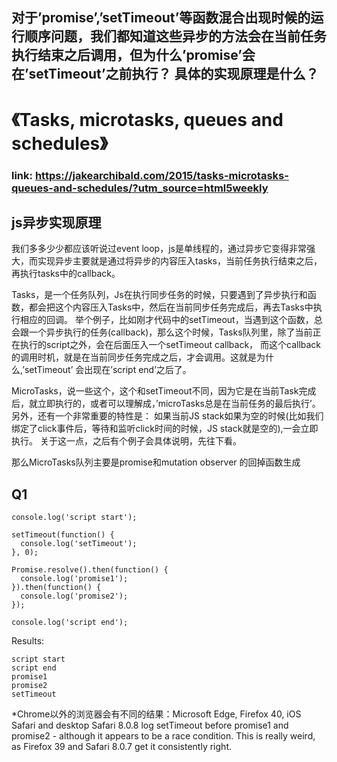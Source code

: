 ## 对于’promise’,’setTimeout’等函数混合出现时候的运行顺序问题，我们都知道这些异步的方法会在当前任务执行结束之后调用，但为什么’promise’会在’setTimeout’之前执行？ 具体的实现原理是什么？

# 《Tasks, microtasks, queues and schedules》

### link: https://jakearchibald.com/2015/tasks-microtasks-queues-and-schedules/?utm_source=html5weekly

## js异步实现原理

我们多多少少都应该听说过event loop，js是单线程的，通过异步它变得非常强大，而实现异步主要就是通过将异步的内容压入tasks，当前任务执行结束之后，再执行tasks中的callback。

Tasks，是一个任务队列，Js在执行同步任务的时候，只要遇到了异步执行和函数，都会把这个内容压入Tasks中，然后在当前同步任务完成后，再去Tasks中执行相应的回调。 举个例子，比如刚才代码中的setTimeout，当遇到这个函数，总会跟一个异步执行的任务(callback)，那么这个时候，Tasks队列里，除了当前正在执行的script之外，会在后面压入一个setTimeout callback， 而这个callback的调用时机，就是在当前同步任务完成之后，才会调用。这就是为什么,’setTimeout’ 会出现在’script end’之后了。

MicroTasks，说一些这个，这个和setTimeout不同，因为它是在当前Task完成后，就立即执行的，或者可以理解成，’microTasks总是在当前任务的最后执行’。 另外，还有一个非常重要的特性是： 如果当前JS stack如果为空的时候(比如我们绑定了click事件后，等待和监听click时间的时候，JS stack就是空的),一会立即执行。 关于这一点，之后有个例子会具体说明，先往下看。

那么MicroTasks队列主要是promise和mutation observer 的回掉函数生成 

## Q1

```
console.log('script start');

setTimeout(function() {
  console.log('setTimeout');
}, 0);

Promise.resolve().then(function() {
  console.log('promise1');
}).then(function() {
  console.log('promise2');
});

console.log('script end');
```

Results:

```
script start
script end
promise1
promise2
setTimeout
```
*Chrome以外的浏览器会有不同的结果：Microsoft Edge, Firefox 40, iOS Safari and desktop Safari 8.0.8 log setTimeout before promise1 and promise2 - although it appears to be a race condition. This is really weird, as Firefox 39 and Safari 8.0.7 get it consistently right.








